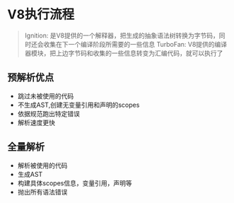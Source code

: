 # V8执行流程

> Ignition: 是V8提供的一个解释器，把生成的抽象语法树转换为字节码，同时还会收集在下一个编译阶段所需要的一些信息
> TurboFan: V8提供的编译器模块，把上边字节码和收集的一些信息转变为汇编代码，就可以执行了


## 预解析优点
- 跳过未被使用的代码
- 不生成AST,创建无变量引用和声明的scopes
- 依据规范跑出特定错误
- 解析速度更快

## 全量解析
- 解析被使用的代码
- 生成AST
- 构建具体scopes信息，变量引用，声明等
- 抛出所有语法错误


